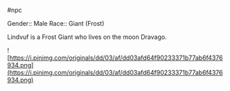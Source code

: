 #npc 

Gender:: Male
Race:: Giant (Frost)

Lindvuf is a Frost Giant who lives on the moon Dravago.

![https://i.pinimg.com/originals/dd/03/af/dd03afd64f90233371b77ab6f4376934.png](https://i.pinimg.com/originals/dd/03/af/dd03afd64f90233371b77ab6f4376934.png)